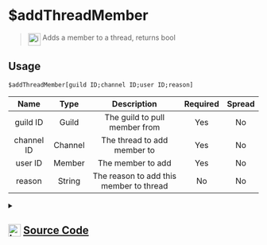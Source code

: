 # $addThreadMember
> <img align="top" src="https://upload.wikimedia.org/wikipedia/commons/thumb/e/e4/Infobox_info_icon.svg/160px-Infobox_info_icon.svg.png?20150409153300" alt="image" width="25" height="auto"> Adds a member to a thread, returns bool
## Usage
```
$addThreadMember[guild ID;channel ID;user ID;reason]
```
| Name | Type | Description | Required | Spread
| :---: | :---: | :---: | :---: | :---: |
guild ID | Guild | The guild to pull member from | Yes | No
channel ID | Channel | The thread to add member to | Yes | No
user ID | Member | The member to add | Yes | No
reason | String | The reason to add this member to thread | No | No
<details>
<summary>
    
## <img align="top" src="https://cdn4.iconfinder.com/data/icons/iconsimple-logotypes/512/github-512.png" alt="image" width="25" height="auto">  [Source Code](https://github.com/tryforge/ForgeScript-V2/blob/main/src/native/addThreadMember.ts)
    
</summary>
    
```ts
import { BaseChannel, ThreadChannel } from "discord.js"
import { ArgType, NativeFunction, Return } from "../structures"
import noop from "../functions/noop"

export default new NativeFunction({
    name: "$addThreadMember",
    version: "1.0.0",
    description: "Adds a member to a thread, returns bool",
    brackets: true,
    unwrap: true,
    args: [
        {
            name: "guild ID",
            description: "The guild to pull member from",
            rest: false,
            required: true,
            type: ArgType.Guild,
        },
        {
            name: "channel ID",
            description: "The thread to add member to",
            rest: false,
            required: true,
            type: ArgType.Channel,
            check: (i: BaseChannel) => i.isThread(),
        },
        {
            name: "user ID",
            pointer: 0,
            description: "The member to add",
            rest: false,
            required: true,
            type: ArgType.Member,
        },
        {
            name: "reason",
            description: "The reason to add this member to thread",
            rest: false,
            type: ArgType.String,
        },
    ],
    async execute(_, [, channel, member, reason]) {
        const thread = channel as ThreadChannel
        const success = await thread.members.add(member, reason || undefined).catch(noop)

        return Return.success(!!success)
    },
})

```
    
</details>